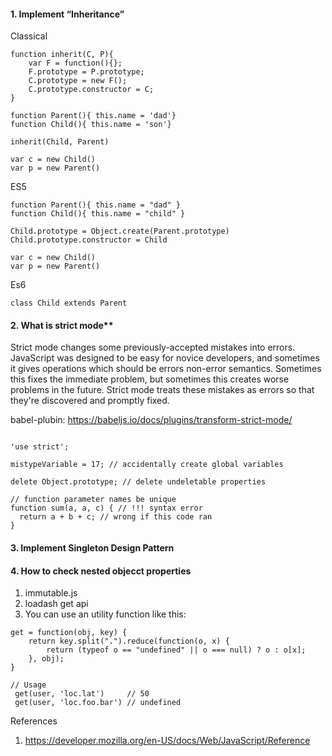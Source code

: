 #### 1. Implement “Inheritance”

Classical

  ```
  function inherit(C, P){
      var F = function(){};
      F.prototype = P.prototype;
      C.prototype = new F();
      C.prototype.constructor = C;
  }
  
  function Parent(){ this.name = 'dad'}
  function Child(){ this.name = 'son'}
  
  inherit(Child, Parent)
  
  var c = new Child()
  var p = new Parent()
  ```
  
ES5

  ```
  function Parent(){ this.name = "dad" }
  function Child(){ this.name = "child" }
  
  Child.prototype = Object.create(Parent.prototype)
  Child.prototype.constructor = Child

  var c = new Child()
  var p = new Parent()
  ```
  
Es6

  ```
  class Child extends Parent
  ```

#### 2. What is strict mode**

Strict mode changes some previously-accepted mistakes into errors. JavaScript was designed to be easy for novice developers, 
and sometimes it gives operations which should be errors non-error semantics. 
Sometimes this fixes the immediate problem, but sometimes this creates worse problems in the future. 
Strict mode treats these mistakes as errors so that they're discovered and promptly fixed. 

babel-plubin: https://babeljs.io/docs/plugins/transform-strict-mode/

```

'use strict';

mistypeVariable = 17; // accidentally create global variables

delete Object.prototype; // delete undeletable properties

// function parameter names be unique
function sum(a, a, c) { // !!! syntax error
  return a + b + c; // wrong if this code ran
}
```

#### 3. Implement Singleton Design Pattern
#### 4. How to check nested objecct properties
1) immutable.js 
2) loadash get api
3) You can use an utility function like this:

```
get = function(obj, key) {
    return key.split(".").reduce(function(o, x) {
        return (typeof o == "undefined" || o === null) ? o : o[x];
    }, obj);
}

// Usage
 get(user, 'loc.lat')     // 50
 get(user, 'loc.foo.bar') // undefined
```

References
1. https://developer.mozilla.org/en-US/docs/Web/JavaScript/Reference
